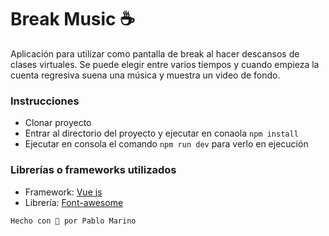 # Break Music ☕

Aplicación para utilizar como pantalla de break al hacer descansos de clases virtuales.
Se puede elegir entre varios tiempos y cuando empieza la cuenta regresiva suena una música y muestra un video de fondo.

### Instrucciones

- Clonar proyecto
- Entrar al directorio del proyecto y ejecutar en conaola `npm install`
- Ejecutar en consola el comando `npm run dev` para verlo en ejecución

### Librerías o frameworks utilizados

- Framework: [Vue js]('https://vuejs.org/')
- Librería: [Font-awesome]('https://fontawesome.com/v4/icons/')

`Hecho con 🤍 por Pablo Marino`
